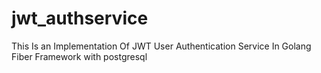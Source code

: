 # jwt_authservice
This Is an Implementation Of JWT User Authentication Service In Golang Fiber Framework with postgresql


